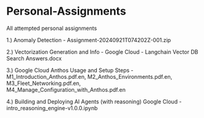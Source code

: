 # Personal-Assignments
All attempted personal assignments

1.) Anomaly Detection - Assignment-20240921T074202Z-001.zip

2.) Vectorization Generation and Info - Google Cloud - Langchain Vector DB Search Answers.docx

3.) Google Cloud Anthos Usage and Setup Steps - M1_Introduction_Anthos.pdf.en, M2_Anthos_Environments.pdf.en, M3_Fleet_Networking.pdf.en, M4_Manage_Configuration_with_Anthos.pdf.en

4.) Building and Deploying AI Agents (with reasoning) Google Cloud - intro_reasoning_engine-v1.0.0.ipynb

